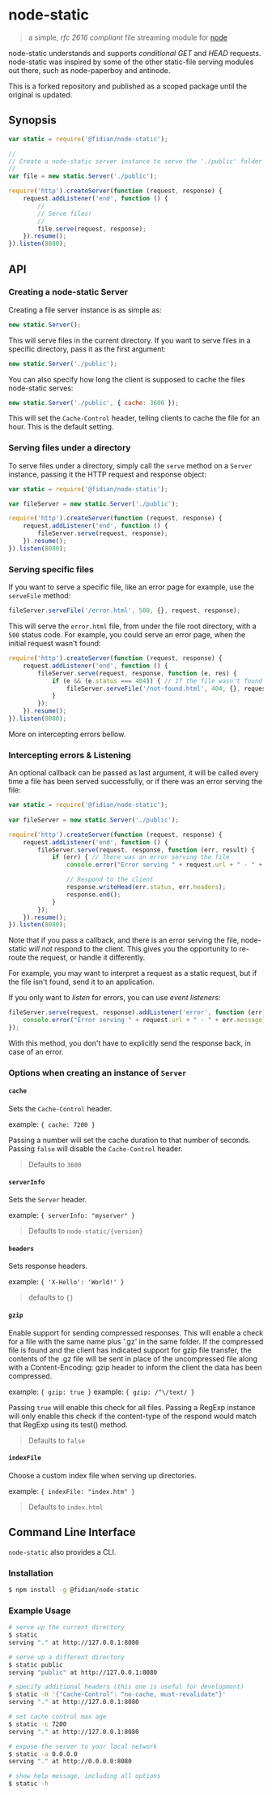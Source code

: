 node-static
===========

> a simple, *rfc 2616 compliant* file streaming module for [node](http://nodejs.org)

node-static understands and supports *conditional GET* and *HEAD* requests.
node-static was inspired by some of the other static-file serving modules out there,
such as node-paperboy and antinode.

This is a forked repository and published as a scoped package until the original is updated.

Synopsis
--------

```js
var static = require('@fidian/node-static');

//
// Create a node-static server instance to serve the './public' folder
//
var file = new static.Server('./public');

require('http').createServer(function (request, response) {
    request.addListener('end', function () {
        //
        // Serve files!
        //
        file.serve(request, response);
    }).resume();
}).listen(8080);
```

API
---

### Creating a node-static Server #

Creating a file server instance is as simple as:

```js
new static.Server();
```

This will serve files in the current directory. If you want to serve files in a specific
directory, pass it as the first argument:

```js
new static.Server('./public');
```

You can also specify how long the client is supposed to cache the files node-static serves:

```js
new static.Server('./public', { cache: 3600 });
```

This will set the `Cache-Control` header, telling clients to cache the file for an hour.
This is the default setting.

### Serving files under a directory #

To serve files under a directory, simply call the `serve` method on a `Server` instance, passing it
the HTTP request and response object:

```js 
var static = require('@fidian/node-static');

var fileServer = new static.Server('./public');

require('http').createServer(function (request, response) {
    request.addListener('end', function () {
        fileServer.serve(request, response);
    }).resume();
}).listen(8080);
```

### Serving specific files #

If you want to serve a specific file, like an error page for example, use the `serveFile` method:

```js
fileServer.serveFile('/error.html', 500, {}, request, response);
```

This will serve the `error.html` file, from under the file root directory, with a `500` status code.
For example, you could serve an error page, when the initial request wasn't found:

```js
require('http').createServer(function (request, response) {
    request.addListener('end', function () {
        fileServer.serve(request, response, function (e, res) {
            if (e && (e.status === 404)) { // If the file wasn't found
                fileServer.serveFile('/not-found.html', 404, {}, request, response);
            }
        });
    }).resume();
}).listen(8080);
```

More on intercepting errors bellow.

### Intercepting errors & Listening #

An optional callback can be passed as last argument, it will be called every time a file
has been served successfully, or if there was an error serving the file:

```js
var static = require('@fidian/node-static');
    
var fileServer = new static.Server('./public');

require('http').createServer(function (request, response) {
    request.addListener('end', function () {
        fileServer.serve(request, response, function (err, result) {
            if (err) { // There was an error serving the file
                console.error("Error serving " + request.url + " - " + err.message);

                // Respond to the client
                response.writeHead(err.status, err.headers);
                response.end();
            }
        });
    }).resume();
}).listen(8080);
```

Note that if you pass a callback, and there is an error serving the file, node-static
*will not* respond to the client. This gives you the opportunity to re-route the request,
or handle it differently.

For example, you may want to interpret a request as a static request, but if the file isn't found,
send it to an application.

If you only want to *listen* for errors, you can use *event listeners*:

```js
fileServer.serve(request, response).addListener('error', function (err) {
    console.error("Error serving " + request.url + " - " + err.message);
});
```

With this method, you don't have to explicitly send the response back, in case of an error.

### Options when creating an instance of `Server` #

#### `cache` #

Sets the `Cache-Control` header.

example: `{ cache: 7200 }`

Passing a number will set the cache duration to that number of seconds.
Passing `false` will disable the `Cache-Control` header.

> Defaults to `3600`


#### `serverInfo` #

Sets the `Server` header.

example: `{ serverInfo: "myserver" }`

> Defaults to `node-static/{version}`

#### `headers` #

Sets response headers.

example: `{ 'X-Hello': 'World!' }`

> defaults to `{}`

#### `gzip` #

Enable support for sending compressed responses.  This will enable a check for a
file with the same name plus '.gz' in the same folder.  If the compressed file is
found and the client has indicated support for gzip file transfer, the contents
of the .gz file will be sent in place of the uncompressed file along with a
Content-Encoding: gzip header to inform the client the data has been compressed.

example: `{ gzip: true }`
example: `{ gzip: /^\/text/ }`

Passing `true` will enable this check for all files.
Passing a RegExp instance will only enable this check if the content-type of the
respond would match that RegExp using its test() method.

> Defaults to `false`

#### `indexFile` #

Choose a custom index file when serving up directories.

example: `{ indexFile: "index.htm" }`

> Defaults to `index.html`


Command Line Interface
----------------------

`node-static` also provides a CLI.

### Installation #

```sh
$ npm install -g @fidian/node-static
```

### Example Usage #

```sh
# serve up the current directory
$ static
serving "." at http://127.0.0.1:8080

# serve up a different directory
$ static public
serving "public" at http://127.0.0.1:8080

# specify additional headers (this one is useful for development)
$ static -H '{"Cache-Control": "no-cache, must-revalidate"}'
serving "." at http://127.0.0.1:8080

# set cache control max age
$ static -c 7200
serving "." at http://127.0.0.1:8080

# expose the server to your local network
$ static -a 0.0.0.0
serving "." at http://0.0.0.0:8080

# show help message, including all options
$ static -h
```
